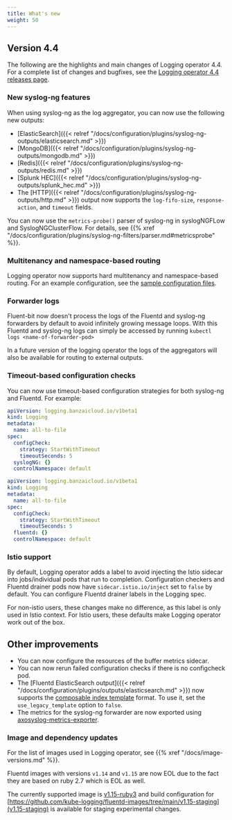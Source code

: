 ```yaml
---
title: What's new
weight: 50
---
```


## Version 4.4

The following are the highlights and main changes of Logging operator 4.4. For a complete list of changes and bugfixes, see the [Logging operator 4.4 releases page](https://github.com/kube-logging/logging-operator/releases/tag/4.4.0).

### New syslog-ng features

When using syslog-ng as the log aggregator, you can now use the following new outputs:

- [ElasticSearch]({{< relref "/docs/configuration/plugins/syslog-ng-outputs/elasticsearch.md" >}})
- [MongoDB]({{< relref "/docs/configuration/plugins/syslog-ng-outputs/mongodb.md" >}})
- [Redis]({{< relref "/docs/configuration/plugins/syslog-ng-outputs/redis.md" >}})
- [Splunk HEC]({{< relref "/docs/configuration/plugins/syslog-ng-outputs/splunk_hec.md" >}})
- The [HTTP]({{< relref "/docs/configuration/plugins/syslog-ng-outputs/http.md" >}}) output now supports the `log-fifo-size`, `response-action`, and `timeout` fields.

You can now use the `metrics-probe()` parser of syslog-ng in syslogNGFLow and SyslogNGClusterFlow. For details, see {{% xref "/docs/configuration/plugins/syslog-ng-filters/parser.md#metricsprobe" %}}.

### Multitenancy and namespace-based routing

Logging operator now supports hard multitenancy and namespace-based routing. For an example configuration, see the [sample configuration files](https://github.com/kube-logging/logging-operator/tree/master/config/samples/mulitenant-hard).

### Forwarder logs

Fluent-bit now doesn't process the logs of the Fluentd and syslog-ng forwarders by default to avoid infinitely growing message loops. With this Fluentd and syslog-ng logs can simply be accessed by running `kubectl logs <name-of-forwarder-pod>`

In a future version of the logging operator the logs of the aggregators will also be available for routing to external outputs.

### Timeout-based configuration checks

You can now use timeout-based configuration strategies for both syslog-ng and Fluentd. For example:

```yaml
apiVersion: logging.banzaicloud.io/v1beta1
kind: Logging
metadata:
  name: all-to-file
spec:
  configCheck:
    strategy: StartWithTimeout
    timeoutSeconds: 5
  syslogNG: {}
  controlNamespace: default
```

```yaml
apiVersion: logging.banzaicloud.io/v1beta1
kind: Logging
metadata:
  name: all-to-file
spec:
  configCheck:
    strategy: StartWithTimeout
    timeoutSeconds: 5
  fluentd: {}
  controlNamespace: default
```

### Istio support

By default, Logging operator adds a label to avoid injecting the Istio sidecar into jobs/individual pods that run to completion. Configuration checkers and Fluentd drainer pods now have `sidecar.istio.io/inject` set to `false` by default. You can configure Fluentd drainer labels in the Logging spec.

For non-istio users, these changes make no difference, as this label is only used in Istio context. For Istio users, these defaults make Logging operator work out of the box.

## Other improvements

- You can now configure the resources of the buffer metrics sidecar.
- You can now rerun failed configuration checks if there is no configcheck pod.
- The [Fluentd ElasticSearch output]({{< relref "/docs/configuration/plugins/outputs/elasticsearch.md" >}}) now supports the [composable index template](https://www.elastic.co/guide/en/elasticsearch/reference/7.13/index-templates.html) format. To use it, set the `use_legacy_template` option to `false`.
- The metrics for the syslog-ng forwarder are now exported using [axosyslog-metrics-exporter](https://github.com/axoflow/axosyslog-metrics-exporter).

### Image and dependency updates

For the list of images used in Logging operator, see {{% xref "/docs/image-versions.md" %}}.

Fluentd images with versions `v1.14` and `v1.15` are now EOL due to the fact they are based on ruby 2.7 which is EOL as well.

The currently supported image is [v1.15-ruby3](https://github.com/kube-logging/fluentd-images/tree/main/v1.15-ruby3) and build configuration for [https://github.com/kube-logging/fluentd-images/tree/main/v1.15-staging](v1.15-staging) is available for staging experimental changes.
